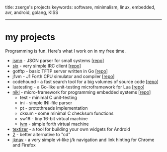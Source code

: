 title: zserge's projects
keywords: software, minimalism, linux, embedded, avr, android, golang, KISS

---

my projects
===========

Programming is fun. Here's what I work on in my free time.

* [jsmn](/jsmn.html) - JSON parser for small systems
  [[repo](http://bitbucket.org/zserge/jsmn)]
* [six](/six.html) - very simple IRC client 
  [[repo](http://bitbucket.org/zserge/six)]
* gotftp - basic TFTP server written in Go
	[[repo](http://bitbucket.org/zserge/gotftp)]
* j1vm - J1 Forth CPU simulator and compiler 
  [[repo](http://bitbucket.org/zserge/j1vm)]
* codehound - a fast search tool for a big volumes of source code
	[[repo](http://bitbucket.org/zserge/codehound)]
* luatesting - a Go-like unit-testing microframework for Lua
	[[repo](http://bitbucket.org/zserge/codehound)]
* [nikl](/nikl.html) - micro-framework for programming embedded systems 
  [[repo](http://bitbucket.org/zserge/nikl)]
	* test - minimal C unit-testing
	* ini - simple INI-file parser
	* pt - protothreads implementation
	* cksum - some minimal C checksum functions
	* sw16 - tiny 16-bit virtual machine
	* [ivm](j1vm.html) - simple forth virtual machine
* [textizer](/textizer.html) - a tool for building your own widgets for Android
* [2](/2.html) - better alternative to "cd"
* [jknav](/jknav.html) - a very simple vi-like j/k navigation and link hinting for Chrome and Firefox

